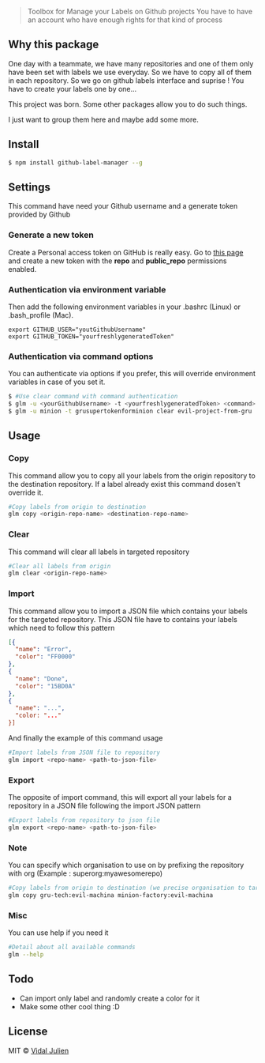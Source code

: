 > Toolbox for Manage your Labels on Github projects
> You have to have an account who have enough rights for that kind of process

## Why this package

One day with a teammate, we have many repositories and one of them only have been set with 
labels we use everyday. So we have to copy all of them in each repository. So we go on github
labels interface and suprise ! You have to create your labels one by one...

This project was born. Some other packages allow you to do such things.

I just want to group them here and maybe add some more.

## Install

```sh
$ npm install github-label-manager --g
```
## Settings 

This command have need your Github username and a generate token provided by Github

### Generate a new token

Create a Personal access token on GitHub is really easy. Go to [this page](https://github.com/settings/tokens) and create a new token with the **repo** and **public_repo** permissions enabled.

### Authentication via environment variable
 
Then add the following environment variables in your .bashrc (Linux) or .bash_profile (Mac).

```
export GITHUB_USER="youtGithubUsername"
export GITHUB_TOKEN="yourfreshlygeneratedToken"
```

### Authentication via command options

You can authenticate via options if you prefer, this will override environment variables in case of you set it.
  
```sh
$ #Use clear command with command authentication
$ glm -u <yourGithubUsername> -t <yourfreshlygeneratedToken> <command> 
$ glm -u minion -t grusupertokenforminion clear evil-project-from-gru 
```

## Usage

### Copy

This command allow you to copy all your labels from the origin repository to the destination repository. If a label already exist this command dosen't override it.
 
```sh
#Copy labels from origin to destination
glm copy <origin-repo-name> <destination-repo-name>
```

### Clear

This command will clear all labels in targeted repository

```sh
#Clear all labels from origin
glm clear <origin-repo-name>
```

### Import

This command allow you to import a JSON file which contains your labels for the targeted repository.
This JSON file have to contains your labels which need to follow this pattern 

```json
[{
  "name": "Error",
  "color": "FF0000"
},
{
  "name": "Done",
  "color": "15BD0A"
},
{
  "name": "...",
  "color: "..." 
}]
```

And finally the example of this command usage

```sh
#Import labels from JSON file to repository
glm import <repo-name> <path-to-json-file>
```

### Export

The opposite of import command, this will export all your labels for a repository in a JSON file following the import JSON pattern

```sh
#Export labels from repository to json file  
glm export <repo-name> <path-to-json-file>
```

### Note

You can specify which organisation to use on <origin> <destination> <repository> by prefixing the repository with org (Example : superorg:myawesomerepo)

```sh
#Copy labels from origin to destination (we precise organisation to target good repository)
glm copy gru-tech:evil-machina minion-factory:evil-machina
```

### Misc

You can use help if you need it

```sh
#Detail about all available commands
glm --help
```

## Todo

- Can import only label and randomly create a color for it
- Make some other cool thing :D

## License

MIT © [Vidal Julien](http://www.julien-vidal.fr)
